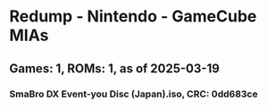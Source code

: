 # Redump - Nintendo - GameCube MIAs
## Games: 1, ROMs: 1, as of 2025-03-19

### SmaBro DX Event-you Disc (Japan).iso, CRC: 0dd683ce
